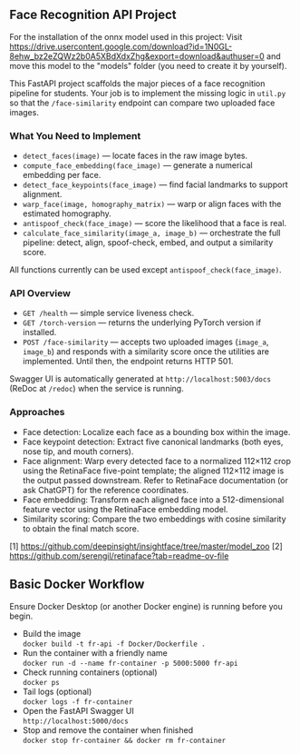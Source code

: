 ## Face Recognition API Project

For the installation of the onnx model used in this project:
Visit https://drive.usercontent.google.com/download?id=1N0GL-8ehw_bz2eZQWz2b0A5XBdXdxZhg&export=download&authuser=0 and move this model to the "models" folder (you need to create it by yourself).

This FastAPI project scaffolds the major pieces of a face recognition pipeline for students. Your job is to implement the missing logic in `util.py` so that the `/face-similarity` endpoint can compare two uploaded face images.

### What You Need to Implement
- `detect_faces(image)` — locate faces in the raw image bytes.
- `compute_face_embedding(face_image)` — generate a numerical embedding per face.
- `detect_face_keypoints(face_image)` — find facial landmarks to support alignment.
- `warp_face(image, homography_matrix)` — warp or align faces with the estimated homography.
- `antispoof_check(face_image)` — score the likelihood that a face is real.
- `calculate_face_similarity(image_a, image_b)` — orchestrate the full pipeline: detect, align, spoof-check, embed, and output a similarity score.

All functions currently can be used except `antispoof_check(face_image)`.

### API Overview
- `GET /health` — simple service liveness check.
- `GET /torch-version` — returns the underlying PyTorch version if installed.
- `POST /face-similarity` — accepts two uploaded images (`image_a`, `image_b`) and responds with a similarity score once the utilities are implemented. Until then, the endpoint returns HTTP 501.

Swagger UI is automatically generated at `http://localhost:5003/docs` (ReDoc at `/redoc`) when the service is running.

### Approaches
- Face detection: Localize each face as a bounding box within the image.
- Face keypoint detection: Extract five canonical landmarks (both eyes, nose tip, and mouth corners).
- Face alignment: Warp every detected face to a normalized 112×112 crop using the RetinaFace five-point template; the aligned 112×112 image is the output passed downstream. Refer to RetinaFace documentation (or ask ChatGPT) for the reference coordinates.
- Face embedding: Transform each aligned face into a 512-dimensional feature vector using the RetinaFace embedding model.
- Similarity scoring: Compare the two embeddings with cosine similarity to obtain the final match score.

[1] https://github.com/deepinsight/insightface/tree/master/model_zoo
[2] https://github.com/serengil/retinaface?tab=readme-ov-file

## Basic Docker Workflow

Ensure Docker Desktop (or another Docker engine) is running before you begin.

- Build the image  
  `docker build -t fr-api -f Docker/Dockerfile .`
- Run the container with a friendly name  
  `docker run -d --name fr-container -p 5000:5000 fr-api`
- Check running containers (optional)  
  `docker ps`
- Tail logs (optional)  
  `docker logs -f fr-container`
- Open the FastAPI Swagger UI  
  `http://localhost:5000/docs`
- Stop and remove the container when finished  
  `docker stop fr-container && docker rm fr-container`
